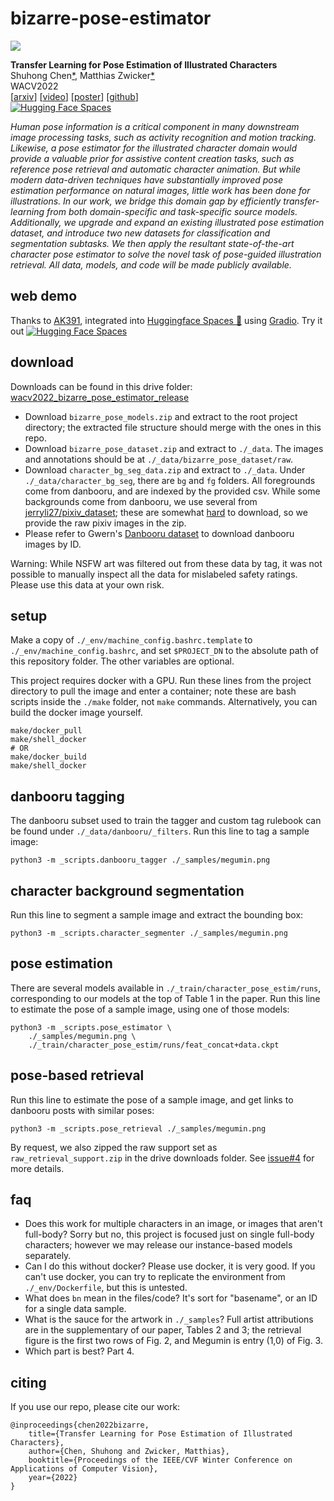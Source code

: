 

# bizarre-pose-estimator

![](./_samples/retrieval_figure.png)

**Transfer Learning for Pose Estimation of Illustrated Characters**  
Shuhong Chen[\*](https://shuhongchen.github.io/), Matthias Zwicker[\*](https://www.cs.umd.edu/~zwicker/)  
WACV2022  
\[[arxiv](https://arxiv.org/abs/2108.01819)\]
\[[video](https://www.youtube.com/watch?v=hOSjbRwfJrs)\]
\[[poster](./wacv2022_poster.pdf)\]
\[[github](https://github.com/ShuhongChen/bizarre-pose-estimator)\]  
[![Hugging Face Spaces](https://img.shields.io/badge/%F0%9F%A4%97%20Hugging%20Face-Spaces-blue)](https://huggingface.co/spaces/akhaliq/bizarre-pose-estimator)

_Human pose information is a critical component in many downstream image processing tasks, such as activity recognition and motion tracking. Likewise, a pose estimator for the illustrated character domain would provide a valuable prior for assistive content creation tasks, such as reference pose retrieval and automatic character animation. But while modern data-driven techniques have substantially improved pose estimation performance on natural images, little work has been done for illustrations. In our work, we bridge this domain gap by efficiently transfer-learning from both domain-specific and task-specific source models. Additionally, we upgrade and expand an existing illustrated pose estimation dataset, and introduce two new datasets for classification and segmentation subtasks. We then apply the resultant state-of-the-art character pose estimator to solve the novel task of pose-guided illustration retrieval. All data, models, and code will be made publicly available._

## web demo

Thanks to [AK391](https://github.com/AK391), integrated into [Huggingface Spaces 🤗](https://huggingface.co/spaces) using [Gradio](https://github.com/gradio-app/gradio). Try it out [![Hugging Face Spaces](https://img.shields.io/badge/%F0%9F%A4%97%20Hugging%20Face-Spaces-blue)](https://huggingface.co/spaces/akhaliq/bizarre-pose-estimator)


## download

Downloads can be found in this drive folder: [wacv2022_bizarre_pose_estimator_release](https://drive.google.com/drive/folders/11bw47Vy-RPKjgd6yF0RzcXALvp7zB_wt?usp=sharing)

* Download `bizarre_pose_models.zip` and extract to the root project directory; the extracted file structure should merge with the ones in this repo.
* Download `bizarre_pose_dataset.zip` and extract to `./_data`.  The images and annotations should be at `./_data/bizarre_pose_dataset/raw`.
* Download `character_bg_seg_data.zip` and extract to `./_data`.  Under `./_data/character_bg_seg`, there are `bg` and `fg` folders.  All foregrounds come from danbooru, and are indexed by the provided csv. While some backgrounds come from danbooru, we use several from [jerryli27/pixiv_dataset](https://github.com/jerryli27/pixiv_dataset); these are somewhat [hard](https://github.com/Nandaka/PixivUtil2) to download, so we provide the raw pixiv images in the zip.
* Please refer to Gwern's [Danbooru dataset](https://www.gwern.net/Danbooru2020) to download danbooru images by ID.

Warning: While NSFW art was filtered out from these data by tag, it was not possible to manually inspect all the data for mislabeled safety ratings. Please use this data at your own risk.


## setup

Make a copy of `./_env/machine_config.bashrc.template` to `./_env/machine_config.bashrc`, and set `$PROJECT_DN` to the absolute path of this repository folder.  The other variables are optional.

This project requires docker with a GPU.  Run these lines from the project directory to pull the image and enter a container; note these are bash scripts inside the `./make` folder, not `make` commands.  Alternatively, you can build the docker image yourself.

    make/docker_pull
    make/shell_docker
    # OR
    make/docker_build
    make/shell_docker


## danbooru tagging

The danbooru subset used to train the tagger and custom tag rulebook can be found under `./_data/danbooru/_filters`. Run this line to tag a sample image:

    python3 -m _scripts.danbooru_tagger ./_samples/megumin.png


## character background segmentation

Run this line to segment a sample image and extract the bounding box:

    python3 -m _scripts.character_segmenter ./_samples/megumin.png


## pose estimation

There are several models available in `./_train/character_pose_estim/runs`, corresponding to our models at the top of Table 1 in the paper. Run this line to estimate the pose of a sample image, using one of those models:

    python3 -m _scripts.pose_estimator \
        ./_samples/megumin.png \
        ./_train/character_pose_estim/runs/feat_concat+data.ckpt


## pose-based retrieval

Run this line to estimate the pose of a sample image, and get links to danbooru posts with similar poses:

    python3 -m _scripts.pose_retrieval ./_samples/megumin.png

By request, we also zipped the raw support set as `raw_retrieval_support.zip` in the drive downloads folder.  See [issue#4](https://github.com/ShuhongChen/bizarre-pose-estimator/issues/4) for more details.


## faq

* Does this work for multiple characters in an image, or images that aren't full-body? Sorry but no, this project is focused just on single full-body characters; however we may release our instance-based models separately.
* Can I do this without docker? Please use docker, it is very good. If you can't use docker, you can try to replicate the environment from `./_env/Dockerfile`, but this is untested.
* What does `bn` mean in the files/code? It's sort for "basename", or an ID for a single data sample.
* What is the sauce for the artwork in `./_samples`? Full artist attributions are in the supplementary of our paper, Tables 2 and 3; the retrieval figure is the first two rows of Fig. 2, and Megumin is entry (1,0) of Fig. 3.
* Which part is best? Part 4.


## citing

If you use our repo, please cite our work:

    @inproceedings{chen2022bizarre,
        title={Transfer Learning for Pose Estimation of Illustrated Characters},
        author={Chen, Shuhong and Zwicker, Matthias},
        booktitle={Proceedings of the IEEE/CVF Winter Conference on Applications of Computer Vision},
        year={2022}
    }



